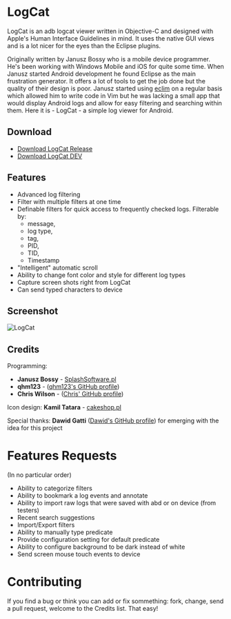 LogCat
======

LogCat is an adb logcat viewer written in Objective-C and designed
with Apple's Human Interface Guidelines in mind. It uses the native GUI views
and is a lot nicer for the eyes than the Eclipse plugins.

Originally written by Janusz Bossy who is a mobile device programmer. 
He's been working with Windows Mobile and iOS
for quite some time. When Janusz started Android development he found Eclipse
as the main frustration generator. It offers a lot of tools to get the job done
but the quality of their design is poor. Janusz started using [eclim][eclim] on a regular
basis which allowed him to write code in Vim but he was lacking a small app that
would display Android logs and allow for easy filtering and searching within
them. Here it is - LogCat - a simple log viewer for Android.


Download
--------
* [Download LogCat Release ](https://github.com/yepher/LogCat/wiki/LogCat_LatestBuild_2012121900.zip)
* [Download LogCat DEV](https://github.com/yepher/LogCat/wiki/LogCat_LatestBuild_2012121900.zip)

Features
--------

* Advanced log filtering
* Filter with multiple filters at one time
* Definable filters for quick access to frequently checked logs. Filterable by:
	* message,
	* log type,
	* tag,
	* PID,
	* TID,
	* Timestamp
* "Intelligent" automatic scroll
* Ability to change font color and style for different log types
* Capture screen shots right from LogCat
* Can send typed characters to device

Screenshot
----------

![LogCat](http://januszbossy.pl/LogCat.png "LogCat")

Credits
-------

Programming:

- **Janusz Bossy** - [SplashSoftware.pl][splash]
- **qhm123** - ([qhm123's GitHub profile][qhmgit])
- **Chris Wilson** - ([Chris' GitHub profile][cwgit])

Icon design: **Kamil Tatara** - [cakeshop.pl][cake]

Special thanks: **Dawid Gatti** ([Dawid's GitHub profile][dggit]) for emerging
with the idea for this project

Features Requests
==================
(In no particular order)
* Ability to categorize filters
* Ability to bookmark a log events and annotate
* Ability to import raw logs that were saved with abd or on device (from testers)
* Recent search suggestions
* Import/Export filters
* Ability to manually type predicate
* Provide configuration setting for default predicate
* Ability to configure background to be dark instead of white
* Send screen mouse touch events to device

Contributing
============

If you find a bug or think you can add or fix sommething: fork, change, send
a pull request, welcome to the Credits list. That easy!

[eclim]: http://eclim.org "Eclim Homepage"
[splash]: http://splashsoftware.pl "SplashSoftware Homepage"
[cake]: http://cakeshop.pl "CakeShop"
[dggit]: https://github.com/dawidgatti "Dawid's GitHub Profile"
[cwgit]: https://github.com/yepher "Chris' GitHub profile"
[qhmgit]: https://github.com/qhm123 "qhm123's GitHub profile"
